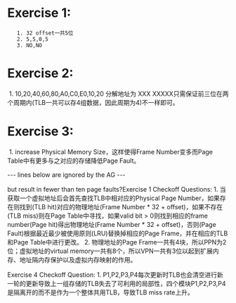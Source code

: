# Exercise 1:
       1. 32 offset一共5位
       2. 5,5,0,5
       3. NO,NO

# Exercise 2:
​    1. 10,20,40,60,80,A0,C0,E0,10,20	分解地址为 XXX XXXXX只需保证前三位在两个周期内(TLB一共可以存4组数据，因此周期为4)不一样即可。

# Exercise 3:
​    1. increase Physical Memory Size，这样使得Frame Number变多而Page Table中有更多与之对应的存储降低Page Fault。

--- lines below are ignored by the AG ---

 but result in fewer than ten page faults?Exercise 1 Checkoff Questions:
       1. 当获取一个虚拟地址后会首先查找TLB中相对应的Physical Page Number，如果存在则找到(TLB hit)对应的物理地址(Frame Number * 32 + offset)，如果不存在(TLB miss)则在Page Table中寻找，如果valid bit > 0则找到相应的frame number(Page hit)得出物理地址(Frame Number * 32 + offset)，否则(Page Fault)根据最近最少被使用原则(LRU)替换掉相应的Page Frame，并在相应的TLB和Page Table中进行更改。
       2. 物理地址的Page Frame一共有4块，所以PPN为2位；虚拟地址的virtual memory一共有8个，所以VPN一共有3位以起到扩展内存、地址隔内存保护以及虚拟内存映射的作用。

Exercise 4 Checkoff Question:
    1. P1,P2,P3,P4每次更新时TLB也会清空进行新一轮的更新导致上一组存储的TLB失去了可利用的局部性，四个模块P1,P2,P3,P4是隔离开的而不是作为一个整体共用TLB，导致TLB miss rate上升。
